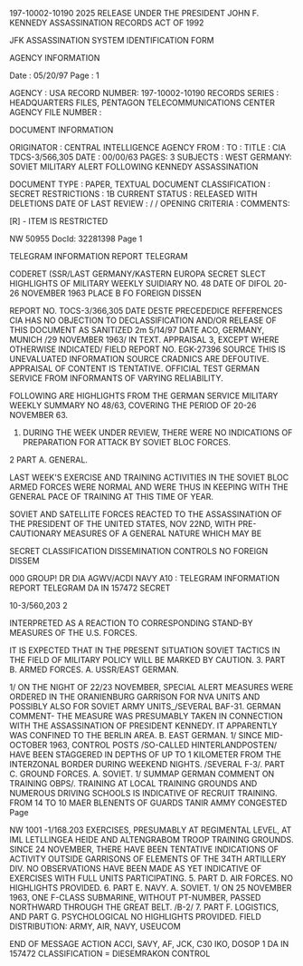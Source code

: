 197-10002-10190 2025 RELEASE UNDER THE PRESIDENT JOHN F. KENNEDY ASSASSINATION RECORDS ACT OF 1992

JFK ASSASSINATION SYSTEM
IDENTIFICATION FORM

AGENCY INFORMATION

Date : 05/20/97
Page : 1

AGENCY : USA
RECORD NUMBER: 197-10002-10190
RECORDS SERIES : HEADQUARTERS FILES, PENTAGON TELECOMMUNICATIONS CENTER
AGENCY FILE NUMBER :

DOCUMENT INFORMATION

ORIGINATOR : CENTRAL INTELLIGENCE AGENCY
FROM :
TO :
TITLE : CIA TDCS-3/566,305
DATE : 00/00/63
PAGES: 3
SUBJECTS : WEST GERMANY: SOVIET MILITARY ALERT FOLLOWING KENNEDY
ASSASSINATION

DOCUMENT TYPE : PAPER, TEXTUAL DOCUMENT
CLASSIFICATION : SECRET
RESTRICTIONS : 1B
CURRENT STATUS : RELEASED WITH DELETIONS
DATE OF LAST REVIEW : / /
OPENING CRITERIA :
COMMENTS:

[R] - ITEM IS RESTRICTED

NW 50955 DocId: 32281398 Page 1

TELEGRAM INFORMATION REPORT TELEGRAM

CODERET (SSR/LAST GERMANY/KASTERN EUROPA
SECRET
SLECT HIGHLIGHTS OF MILITARY WEEKLY
SUIDIARY NO. 48
DATE OF
DIFOL 20-26 NOVEMBER 1963
PLACE B
FO FOREIGN DISSEN

REPORT NO. TOCS-3/366,305
DATE DESTE
PRECEDEDICE
REFERENCES
CIA HAS NO OBJECTION TO
DECLASSIFICATION AND/OR
RELEASE OF THIS DOCUMENT
AS SANITIZED
2m 5/14/97
DATE ACO, GERMANY, MUNICH /29 NOVEMBER 1963/ IN TEXT.
APPRAISAL 3, EXCEPT WHERE OTHERWISE INDICATED/ FIELD REPORT NO. EGK-27396
SOURCE THIS IS UNEVALUATED INFORMATION SOURCE CRADNICS ARE DEFOUTIVE. APPRAISAL OF CONTENT IS TENTATIVE.
OFFICIAL TEST GERMAN SERVICE FROM INFORMANTS OF VARYING
RELIABILITY.

FOLLOWING ARE HIGHLIGHTS FROM THE GERMAN SERVICE MILITARY
WEEKLY SUMMARY NO 48/63, COVERING THE PERIOD OF 20-26 NOVEMBER 63.

1. DURING THE WEEK UNDER REVIEW, THERE WERE NO INDICATIONS
OF PREPARATION FOR ATTACK BY SOVIET BLOC FORCES.

2 PART A. GENERAL.

LAST WEEK'S EXERCISE AND TRAINING ACTIVITIES IN THE SOVIET BLOC
ARMED FORCES WERE NORMAL AND WERE THUS IN KEEPING WITH THE
GENERAL PACE OF TRAINING AT THIS TIME OF YEAR.

SOVIET AND SATELLITE FORCES REACTED TO THE ASSASSINATION OF
THE PRESIDENT OF THE UNITED STATES, NOV 22ND, WITH PRE-
CAUTIONARY MEASURES OF A GENERAL NATURE WHICH MAY BE

SECRET
CLASSIFICATION DISSEMINATION CONTROLS
NO FOREIGN DISSEM

000
GROUP!
DR DIA AGWV/ACDI NAVY A10
:
TELEGRAM INFORMATION REPORT TELEGRAM
DA IN 157472
SECRET

10-3/560,203 2

INTERPRETED AS A REACTION TO CORRESPONDING STAND-BY
MEASURES OF THE U.S. FORCES.

IT IS EXPECTED THAT IN THE PRESENT SITUATION SOVIET TACTICS
IN THE FIELD OF MILITARY POLICY WILL BE MARKED BY CAUTION.
3. PART B. ARMED FORCES.
A. USSR/EAST GERMAN.

1/ ON THE NIGHT OF 22/23 NOVEMBER, SPECIAL ALERT
MEASURES WERE ORDERED IN THE ORANIENBURG GARRISON FOR NVA
UNITS AND POSSIBLY ALSO FOR SOVIET ARMY UNITS_/SEVERAL BAF-31.
GERMAN COMMENT- THE MEASURE WAS PRESUMABLY TAKEN IN
CONNECTION WITH THE ASSASSINATION OF PRESIDENT KENNEDY. IT
APPARENTLY WAS CONFINED TO THE BERLIN AREA.
B. EAST GERMAN.
1/ SINCE MID-OCTOBER 1963, CONTROL POSTS /SO-CALLED
HINTERLANDPOSTEN/ HAVE BEEN STAGGERED IN DEPTHS OF UP TO
1 KILOMETER FROM THE INTERZONAL BORDER DURING WEEKEND NIGHTS.
/SEVERAL F-3/.
PART C. GROUND FORCES.
A. SOVIET.
1/ SUMMAP GERMAN COMMENT ON TRAINING OBPS/.
TRAINING AT LOCAL TRAINING GROUNDS AND NUMEROUS DRIVING
SCHOOLS IS INDICATIVE OF RECRUIT TRAINING. FROM 14 TO 10
MAER BLENENTS OF
GUARDS TANIR AMMY CONGESTED
Page

NW
1001 -1/168.203
EXERCISES, PRESUMABLY AT REGIMENTAL LEVEL, AT IML LETLLINGEA
HEIDE AND ALTENGRABOM TROOP TRAINING GROUNDS.
SINCE 24 NOVEMBER, THERE HAVE BEEN TENTATIVE INDICATIONS
OF ACTIVITY OUTSIDE GARRISONS OF ELEMENTS OF THE 34TH
ARTILLERY DIV. NO OBSERVATIONS HAVE BEEN MADE AS YET
INDICATIVE OF EXERCISES WITH FULL UNITS PARTICIPATING.
5. PART D. AIR FORCES. NO HIGHLIGHTS PROVIDED.
6. PART E. NAVY.
A. SOVIET.
1/ ON 25 NOVEMBER 1963, ONE F-CLASS SUBMARINE, WITHOUT
PT-NUMBER, PASSED NORTHWARD THROUGH THE GREAT BELT. /B-2/
7. PART F. LOGISTICS, AND PART G. PSYCHOLOGICAL
NO HIGHLIGHTS PROVIDED.
FIELD DISTRIBUTION: ARMY, AIR, NAVY, USEUCOM

END OF MESSAGE
ACTION ACCI, SAVY, AF, JCK, C30
IKO, DOSOP
1
DA IN 157472
CLASSIFICATION = DIESEMRAKON CONTROL
